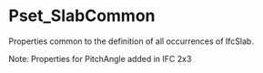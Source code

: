 # Pset_SlabCommon

Properties common to the definition of all occurrences of IfcSlab.
<!-- end of short definition -->

 Note: Properties for PitchAngle added in IFC 2x3
